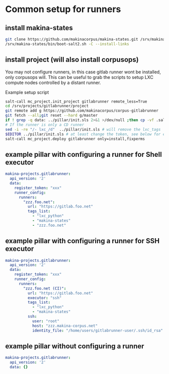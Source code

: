 # Common setup for runners
## install makina-states
```sh
git clone https://github.com/makinacorpus/makina-states.git /srv/makina-states
/srv/makina-states/bin/boot-salt2.sh -C --install-links
```

## install project (will also install corpusops)
You may not configure runners, in this case gitlab runner wont be installed, only corpusops will.
This can be useful to grab the scripts to setup LXC compute nodes controlled by a distant runner.

Example setup script
```sh
salt-call mc_project.init_project gitlabrunner remote_less=True
cd /srv/projects/gitlabrunner/project
git remote add g https://github.com/makinacorpus/corpus-gitlabrunner
git fetch --all;git reset --hard g/master
if ! grep -q data: ../pillar/init.sls 2>&1 >/dev/null ;then cp -vf .salt/PILLAR.test ../pillar/init.sls;fi
# If the runner is only a CD runner
sed -i -re "/- lxc_/d"  ../pillar/init.sls # will remove the lxc_tags
$EDITOR ../pillar/init.sls # at least change the token, see below for examples
salt-call mc_project.deploy gitlabrunner only=install,fixperms
```

## example pillar with configuring a runner for Shell executor
```yaml
makina-projects.gitlabrunner:
  api_version: '2'
  data:
    register_token: "xxx"
    runner_config:
      runners:
        "zzz.foo.net":
          url: "https://gitlab.foo.net"
          tags_list:
            - "lxc_python"
            - "makina-states"
            - "zzz.foo.net"
```

## example pillar with configuring a runner for SSH executor
```yaml
makina-projects.gitlabrunner:
  api_version: '2'
  data:
    register_token: "xxx"
    runner_config:
      runners:
        "zzz.foo.net (CI)":
          url: "https://gitlab.foo.net"
          executor: "ssh"
          tags_list:
            - "lxc_python"
            - "makina-states"
          ssh:
            user: "root"
            host: "zzz.makina-corpus.net"
            identity_file: "/home/users/gitlabrunner-user/.ssh/id_rsa"
```

## example pillar without configuring a runner
```yaml
makina-projects.gitlabrunner:
  api_version: '2'
  data: {}
```
